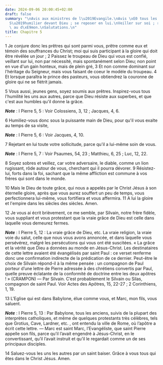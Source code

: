 ```yaml
---
date: 2024-09-06 20:00:45+02:00
draft: false
summary: "\nAvis aux ministres de l\u2019Evangile.\nAvis \xE0 tous les fid\xE8les.\n\
  S\u2019humilier devant Dieu ; se reposer en lui.\nVeiller sur soi ; r\xE9sister\
  \ au d\xE9mon.\nSalutations.\n"
title: Chapitre 5
---
```





1 Je conjure donc les prêtres qui sont parmi vous, prêtre comme eux et témoin des souffrances du Christ; moi qui suis participant à la gloire qui doit être révélée un jour ; 2 Paissez le troupeau de Dieu qui vous est confié, veillant sur lui, non par nécessité, mais spontanément selon Dieu; non point en vue d'un gain honteux, mais de plein gré, 3 Et non comme dominant sur l'héritage du Seigneur, mais vous faisant de coeur le modèle du troupeau. 4 Et lorsque paraîtra le prince des pasteurs, vous obtiendrez la couronne de gloire qui ne se flétrit jamais.


5 Vous aussi, jeunes gens, soyez soumis aux prêtres. Inspirez-vous tous l'humilité les uns aux autres, parce que Dieu résiste aux superbes, et que c'est aux humbles qu'il donne la grâce.

***Note*** :  I Pierre 5, 5 : Voir Colossiens, 3, 12 ; Jacques, 4, 6.

6 Humiliez-vous donc sous la puissante main de Dieu, pour qu'il vous exalte au temps de sa visite,

***Note*** :  I Pierre 5, 6 : Voir Jacques, 4, 10.

7 Rejetant en lui toute votre sollicitude, parce qu'il a lui-même soin de vous.

***Note*** :  I Pierre 5, 7 : Voir Psaumes, 54, 23 ; Matthieu, 6, 25 ; Luc, 12, 22.


8 Soyez sobres et veillez, car votre adversaire, le diable, comme un lion rugissant, rôde autour de vous, cherchant qui il pourra dévorer. 9 Résistez-lui, forts dans la foi, sachant que la même affliction est commune à vos frères qui sont dans le monde.


10 Mais le Dieu de toute grâce, qui nous a appelés par le Christ Jésus à son éternelle gloire, après que vous aurez souffert un peu de temps, vous perfectionnera lui-même, vous fortifiera et vous affermira. 11 A lui la gloire et l'empire dans les siècles des siècles. Amen.


12 Je vous ai écrit brièvement, ce me semble, par Silvain, notre frère fidèle, vous suppliant et vous protestant que la vraie grâce de Dieu est celle dans laquelle vous demeurez fermes.

***Note*** :  I Pierre 5, 12 : La vraie grâce de Dieu, etc. La vraie religion, la vraie voie du salut, celle que nous vous avons annoncée, et dans laquelle vous persévérez, malgré les persécutions qui vous ont été suscitées. « La grâce et la vérité que Dieu a données au monde en Jésus-Christ. Les destinataires de cette lettre avaient été évangélisés par saint Paul : ce verset renferme donc une confirmation indirecte de la prédication de ce dernier. Peut-être le choix de Silvain répond-il à la même pensée : un compagnon de Paul porteur d’une lettre de Pierre adressée à des chrétiens convertis par Paul, quelle preuve éclatante de la conformité de doctrine entre les deux apôtres ! » (CRAMPON) ― Par Silvain. C’est probablement le Silvain ou Silas, compagnon de saint Paul. Voir Actes des Apôtres, 15, 22-27 ; 2 Corinthiens, 1, 19.

13 L'Eglise qui est dans Babylone, élue comme vous, et Marc, mon fils, vous saluent.

***Note*** :  I Pierre 5, 13 : Par Babylone, tous les anciens, suivis de la plupart des interprètes catholiques, et même de quelques protestants très célèbres, tels que Grotius, Cave, Lardner, etc. , ont entendu la ville de Rome, où l’apôtre a écrit cette lettre. ― Marc est saint Marc, l’Evangéliste, que saint Pierre appelle son fils, parce qu’il l’avait engendré à Jésus-Christ, en le convertissant, qu’il l’avait instruit et qu’il le regardait comme un de ses principaux disciples.

14 Saluez-vous les uns les autres par un saint baiser. Grâce à vous tous qui êtes dans le Christ Jésus. Amen.
